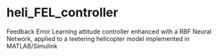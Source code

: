 # heli_FEL_controller
Feedback Error Learning attitude controller enhanced with a RBF Neural Network, applied to a teetering helicopter model implemented in MATLAB/Simulink
